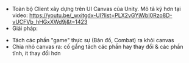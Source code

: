 - Toàn bộ Client xây dựng trên UI Canvas của Unity.
Mô tả kỹ hơn tại video: https://youtu.be/_wxitgdx-UI?list=PLX2vGYjWbI0Rzo8D-vUCFVb_hHGxXWd9j&t=1423
- Giải pháp: 
+ Tách các phần "game" thực sự (Bản đồ, Combat) ra khỏi canvas
+ Chia nhỏ canvas ra: cố gắng tách các phần hay thay đổi & các phần tĩnh, ít thay đổi hơn